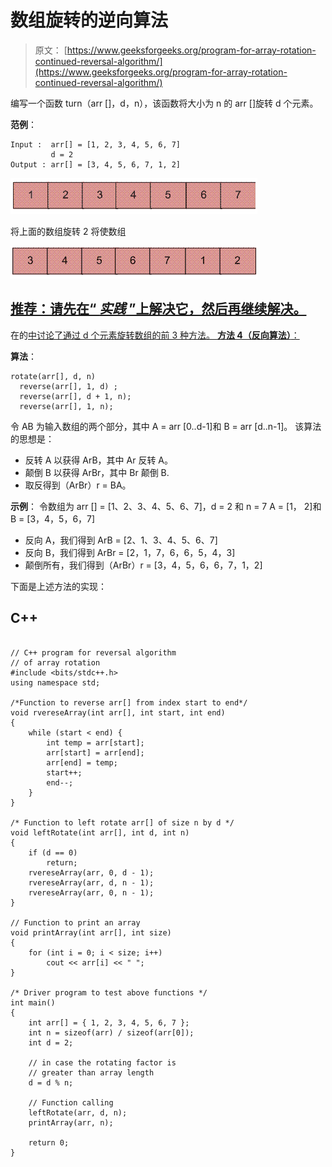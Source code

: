 # 数组旋转的逆向算法

> 原文： [https://www.geeksforgeeks.org/program-for-array-rotation-continued-reversal-algorithm/](https://www.geeksforgeeks.org/program-for-array-rotation-continued-reversal-algorithm/)

编写一个函数 turn（arr []，d，n），该函数将大小为 n 的 arr []旋转 d 个元素。

**范例**：

```
Input :  arr[] = [1, 2, 3, 4, 5, 6, 7]
         d = 2
Output : arr[] = [3, 4, 5, 6, 7, 1, 2] 

```

![Array](img/ba17844d7fa31a1b00169a41fc3bc3d3.png "Array")

将上面的数组旋转 2 将使数组

![ArrayRotation1](img/a0ca29059e52fd48e525698f91766984.png "ArrayRotation1")

## [推荐：请先在“ ***<u>实践</u>*** ”上解决它，然后再继续解决。](https://practice.geeksforgeeks.org/problems/reversal-algorithm/0)

在的[中讨论了通过 d 个元素旋转数组的前 3 种方法。
**方法 4（反向算法）**：](https://www.geeksforgeeks.org/array-rotation/)

**算法**：

```
rotate(arr[], d, n)
  reverse(arr[], 1, d) ;
  reverse(arr[], d + 1, n);
  reverse(arr[], 1, n);

```

令 AB 为输入数组的两个部分，其中 A = arr [0..d-1]和 B = arr [d..n-1]。 该算法的思想是：

*   反转 A 以获得 ArB，其中 Ar 反转 A。
*   颠倒 B 以获得 ArBr，其中 Br 颠倒 B.
*   取反得到（ArBr）r = BA。

**示例**：
令数组为 arr [] = [1、2、3、4、5、6、7]，d = 2 和 n = 7
A = [1， 2]和 B = [3，4，5，6，7]

*   反向 A，我们得到 ArB = [2、1、3、4、5、6、7]
*   反向 B，我们得到 ArBr = [2，1，7，6，6，5，4，3]
*   颠倒所有，我们得到（ArBr）r = [3，4，5，6，6，7，1，2]

下面是上述方法的实现：

## C++ 

```

// C++ program for reversal algorithm 
// of array rotation 
#include <bits/stdc++.h> 
using namespace std; 

/*Function to reverse arr[] from index start to end*/
void rvereseArray(int arr[], int start, int end) 
{ 
    while (start < end) { 
        int temp = arr[start]; 
        arr[start] = arr[end]; 
        arr[end] = temp; 
        start++; 
        end--; 
    } 
} 

/* Function to left rotate arr[] of size n by d */
void leftRotate(int arr[], int d, int n) 
{ 
    if (d == 0) 
        return; 
    rvereseArray(arr, 0, d - 1); 
    rvereseArray(arr, d, n - 1); 
    rvereseArray(arr, 0, n - 1); 
} 

// Function to print an array 
void printArray(int arr[], int size) 
{ 
    for (int i = 0; i < size; i++) 
        cout << arr[i] << " "; 
} 

/* Driver program to test above functions */
int main() 
{ 
    int arr[] = { 1, 2, 3, 4, 5, 6, 7 }; 
    int n = sizeof(arr) / sizeof(arr[0]); 
    int d = 2; 

    // in case the rotating factor is 
    // greater than array length 
    d = d % n; 

    // Function calling 
    leftRotate(arr, d, n); 
    printArray(arr, n); 

    return 0; 
} 

```